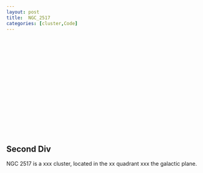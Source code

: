 ```yaml
---
layout: post
title:  NGC_2517
categories: [cluster,Code]
---
```


<!-- include Aladin Lite CSS file in the head section of your page -->
<link rel="stylesheet" href="https://aladin.u-strasbg.fr/AladinLite/api/v2/latest/aladin.min.css" />
<!-- you can skip the following line if your page already integrates the jQuery library -->
<script type="text/javascript" src="https://code.jquery.com/jquery-1.12.1.min.js" charset="utf-8"></script>



<div>
  <div style="float:left">
    <!-- Aladin Lite viewer -->
    <div id="aladin-lite-div" align="left" style="width:250px;height:250px;"></div>
    <script type="text/javascript" src="https://aladin.u-strasbg.fr/AladinLite/api/v2/latest/aladin.min.js" charset="utf-8"></script>
    <script type="text/javascript">var aladin = A.aladin('#aladin-lite-div', {survey: "P/DSS2/color", fov:0.5, target: "ngc 2516"});
    </script>
    <!-- Aladin Lite viewer -->
</div>
  <div style="float:left">
    <h2> Second Div</h2>
    NGC 2517 is a xxx cluster, located in the xx quadrant xxx the galactic plane.
  </div>
</div>

